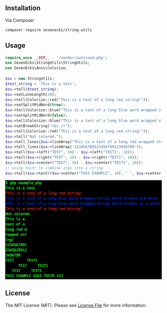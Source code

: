 ## Installation

Via Composer

```bash
composer require sevenecks/string-utils
```

## Usage
```php
require_once __DIR__ . '/vendor/autoload.php';
use SevenEcks\StringUtils\StringUtils;
use SevenEcks\Ansi\Colorize;

$su = new StringUtils;
$test_string = 'This is a test';
$su->tell($test_string);
$su->setLineLength(10);
$su->tell(Colorize::red("This is a test of a long red string!"));
$su->setSplitMidWord(true);
$su->tell(Colorize::blue("This is a test of a long blue word wrapped string which breaks mid word!"));
$su->setSplitMidWord(false);
$su->tell(Colorize::blue("This is a test of a long blue word wrapped string which breaks at a word!"));
$su->setBreakString("<br />");
$su->tell(Colorize::red("This is a test of a long red string!"));
$su->tell("Not colored.");
$su->tell_lines($su->lineWrap("This is a test of a long red wrapped string!"));
$su->tell_lines($su->lineWrap('123456789123456789123456789'));
$su->tell($su->left("TEST", 10) . $su->left("TEST1", 10));
$su->tell($su->right("TEST", 10) . $su->right("TEST1", 10));
$su->tell($su->center("TEST", 10) . $su->center("TEST1", 10));
// using tostr to combine args into a string
$su->tell($su->tostr($su->center("THIS EXAMPLE", 10), ' ', $su->center("USES TOSTR", 10), ' ', 1,2,3));
```
![Example Output](https://github.com/SevenEcks/string-utils/blob/master/images/example.png "Example Output")
## License

The MIT License (MIT). Please see [License File](LICENSE.md) for more information.
